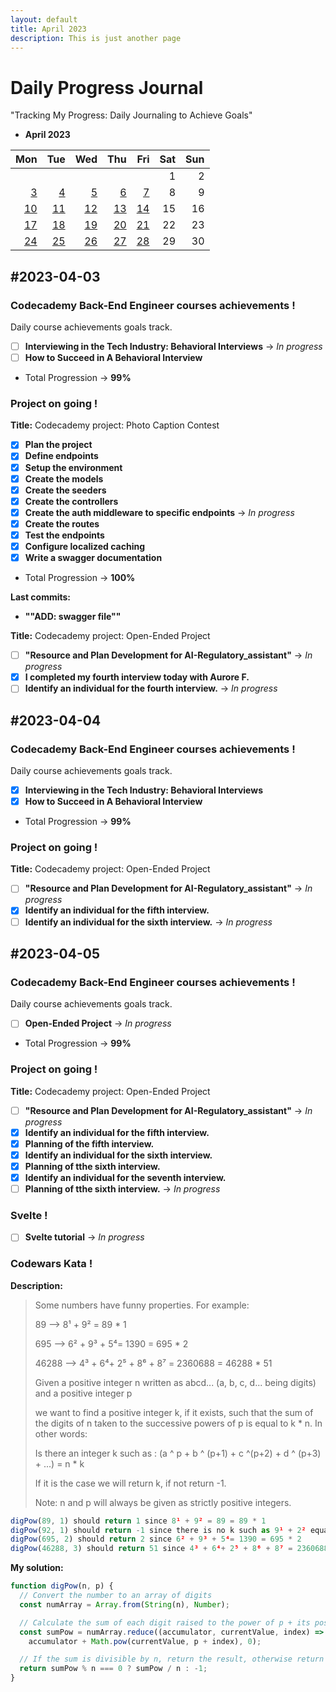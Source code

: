 ```yaml
---
layout: default
title: April 2023
description: This is just another page
---
```


Daily Progress Journal
======================

"Tracking My Progress: Daily Journaling to Achieve Goals"

* **April 2023**

|Mon  |Tue  |Wed  |Thu  |Fri  |Sat  |Sun  |
|---:|---:|---:|---:|---:|---:|---:|
|     |     |     |     |     | 1 | 2 |
|[3](#2023-04-03)|[4](#2023-04-04)|[5](#2023-04-05)|[6](#2023-04-06)|[7](#2023-04-07)| 8 | 9 |
|[10](#2023-04-10)|[11](#2023-04-11)|[12](#2023-04-12)|[13](#2023-04-13)|[14](#2023-04-14)| 15 | 16 |
|[17](#2023-04-17)|[18](#2023-04-18)|[19](#2023-04-19)|[20](#2023-04-20)|[21](#2023-04-21)| 22 | 23 |
|[24](#2023-04-24)|[25](#2023-04-25)|[26](#2023-04-26)|[27](#2023-04-27)|[28](#2023-04-28)| 29 | 30 |


#2023-04-03
---------------------------------------------------------
    
### Codecademy Back-End Engineer courses achievements !
Daily course achievements goals track.

- [ ] **Interviewing in the Tech Industry: Behavioral Interviews** → *In progress*
- [ ] **How to Succeed in A Behavioral Interview**
- Total Progression → __99%__

### Project on going !

__Title:__ Codecademy project: Photo Caption Contest

- [x] **Plan the project**
- [x] **Define endpoints**
- [x] **Setup the environment**
- [x] **Create the models**
- [x] **Create the seeders**
- [x] **Create the controllers**
- [x] **Create the auth middleware to specific endpoints** → *In progress*
- [x] **Create the routes**
- [x] **Test the endpoints**
- [x] **Configure localized caching**
- [x] **Write a swagger documentation**
- Total Progression → __100%__

__Last commits:__

- **""ADD: swagger file""**

__Title:__ Codecademy project: Open-Ended Project

- [ ] **"Resource and Plan Development for AI-Regulatory_assistant"** → *In progress*
- [x] **I completed my fourth interview today with Aurore F.**
- [ ] **Identify an individual for the fourth interview.** → *In progress*

#2023-04-04
---------------------------------------------------------
    
### Codecademy Back-End Engineer courses achievements !
Daily course achievements goals track.

- [x] **Interviewing in the Tech Industry: Behavioral Interviews**
- [x] **How to Succeed in A Behavioral Interview**
- Total Progression → __99%__

### Project on going !

__Title:__ Codecademy project: Open-Ended Project

- [ ] **"Resource and Plan Development for AI-Regulatory_assistant"** → *In progress*
- [x] **Identify an individual for the fifth interview.**
- [ ] **Identify an individual for the sixth interview.** → *In progress*

#2023-04-05
---------------------------------------------------------
    
### Codecademy Back-End Engineer courses achievements !
Daily course achievements goals track.

- [ ] **Open-Ended Project** → *In progress*
- Total Progression → __99%__

### Project on going !

__Title:__ Codecademy project: Open-Ended Project

- [ ] **"Resource and Plan Development for AI-Regulatory_assistant"** → *In progress*
- [x] **Identify an individual for the fifth interview.**
- [x] **Planning of the fifth interview.**
- [x] **Identify an individual for the sixth interview.**
- [x] **Planning of tthe sixth interview.**
- [x] **Identify an individual for the seventh interview.**
- [ ] **Planning of tthe sixth interview.** → *In progress*

### Svelte !

- [ ] **Svelte tutorial** → *In progress*

### Codewars Kata !

__Description:__

>Some numbers have funny properties. For example:
>
>89 --> 8¹ + 9² = 89 * 1
>
>695 --> 6² + 9³ + 5⁴= 1390 = 695 * 2
>
>46288 --> 4³ + 6⁴+ 2⁵ + 8⁶ + 8⁷ = 2360688 = 46288 * 51
>
>Given a positive integer n written as abcd... (a, b, c, d... being digits) and a positive integer p
>
>we want to find a positive integer k, if it exists, such that the sum of the digits of n taken to the successive powers of p is equal to k * n.
>In other words:
>
>Is there an integer k such as : (a ^ p + b ^ (p+1) + c ^(p+2) + d ^ (p+3) + ...) = n * k
>
>If it is the case we will return k, if not return -1.
>
>Note: n and p will always be given as strictly positive integers.
````js
digPow(89, 1) should return 1 since 8¹ + 9² = 89 = 89 * 1
digPow(92, 1) should return -1 since there is no k such as 9¹ + 2² equals 92 * k
digPow(695, 2) should return 2 since 6² + 9³ + 5⁴= 1390 = 695 * 2
digPow(46288, 3) should return 51 since 4³ + 6⁴+ 2⁵ + 8⁶ + 8⁷ = 2360688 = 46288 * 51
````
__My solution:__

````js
function digPow(n, p) {
  // Convert the number to an array of digits
  const numArray = Array.from(String(n), Number);

  // Calculate the sum of each digit raised to the power of p + its position in the number
  const sumPow = numArray.reduce((accumulator, currentValue, index) => 
    accumulator + Math.pow(currentValue, p + index), 0);

  // If the sum is divisible by n, return the result, otherwise return -1
  return sumPow % n === 0 ? sumPow / n : -1;
}
````

